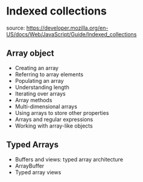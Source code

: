 # Indexed collections

source: <https://developer.mozilla.org/en-US/docs/Web/JavaScript/Guide/Indexed_collections>

## Array object

* Creating an array
* Referring to array elements
* Populating an array
* Understanding length
* Iterating over arrays
* Array methods
* Multi-dimensional arrays
* Using arrays to store other properties
* Arrays and regular expressions
* Working with array-like objects

## Typed Arrays

* Buffers and views: typed array architecture
* ArrayBuffer
* Typed array views
